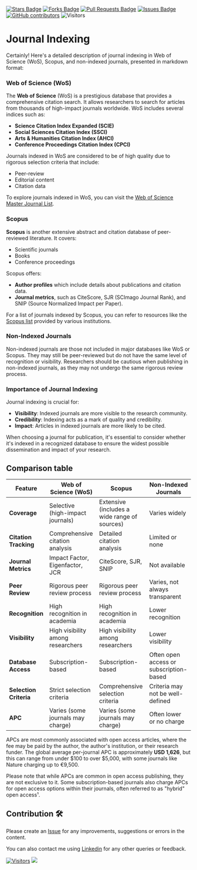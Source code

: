 <a href="https://github.com/drshahizan/research-design/stargazers"><img src="https://img.shields.io/github/stars/drshahizan/research-design" alt="Stars Badge"/></a>
<a href="https://github.com/drshahizan/research-design/network/members"><img src="https://img.shields.io/github/forks/drshahizan/research-design" alt="Forks Badge"/></a>
<a href="https://github.com/drshahizan/research-design/pulls"><img src="https://img.shields.io/github/issues-pr/drshahizan/research-design" alt="Pull Requests Badge"/></a>
<a href="https://github.com/drshahizan/research-design"><img src="https://img.shields.io/github/issues/drshahizan/research-design" alt="Issues Badge"/></a>
<a href="https://github.com/drshahizan/research-design/graphs/contributors"><img alt="GitHub contributors" src="https://img.shields.io/github/contributors/drshahizan/research-design?color=2b9348"></a>
![Visitors](https://api.visitorbadge.io/api/visitors?path=https%3A%2F%2Fgithub.com%2Fdrshahizan%2MCSD1043&labelColor=%23d9e3f0&countColor=%23697689&style=flat)

# Journal Indexing
Certainly! Here's a detailed description of journal indexing in Web of Science (WoS), Scopus, and non-indexed journals, presented in markdown format:

### Web of Science (WoS)
The **Web of Science** (WoS) is a prestigious database that provides a comprehensive citation search. It allows researchers to search for articles from thousands of high-impact journals worldwide. WoS includes several indices such as:
- **Science Citation Index Expanded (SCIE)**
- **Social Sciences Citation Index (SSCI)**
- **Arts & Humanities Citation Index (AHCI)**
- **Conference Proceedings Citation Index (CPCI)**

Journals indexed in WoS are considered to be of high quality due to rigorous selection criteria that include:
- Peer-review
- Editorial content
- Citation data

To explore journals indexed in WoS, you can visit the [Web of Science Master Journal List](^1^).

### Scopus
**Scopus** is another extensive abstract and citation database of peer-reviewed literature. It covers:
- Scientific journals
- Books
- Conference proceedings

Scopus offers:
- **Author profiles** which include details about publications and citation data.
- **Journal metrics**, such as CiteScore, SJR (SCImago Journal Rank), and SNIP (Source Normalized Impact per Paper).

For a list of journals indexed by Scopus, you can refer to resources like the [Scopus list](^2^) provided by various institutions.

### Non-Indexed Journals
Non-indexed journals are those not included in major databases like WoS or Scopus. They may still be peer-reviewed but do not have the same level of recognition or visibility. Researchers should be cautious when publishing in non-indexed journals, as they may not undergo the same rigorous review process.

### Importance of Journal Indexing
Journal indexing is crucial for:
- **Visibility**: Indexed journals are more visible to the research community.
- **Credibility**: Indexing acts as a mark of quality and credibility.
- **Impact**: Articles in indexed journals are more likely to be cited.

When choosing a journal for publication, it's essential to consider whether it's indexed in a recognized database to ensure the widest possible dissemination and impact of your research.

## Comparison table

| Feature | Web of Science (WoS) | Scopus | Non-Indexed Journals |
|---------|----------------------|--------|----------------------|
| **Coverage** | Selective (high-impact journals) | Extensive (includes a wide range of sources) | Varies widely |
| **Citation Tracking** | Comprehensive citation analysis | Detailed citation analysis | Limited or none |
| **Journal Metrics** | Impact Factor, Eigenfactor, JCR | CiteScore, SJR, SNIP | Not available |
| **Peer Review** | Rigorous peer review process | Rigorous peer review process | Varies, not always transparent |
| **Recognition** | High recognition in academia | High recognition in academia | Lower recognition |
| **Visibility** | High visibility among researchers | High visibility among researchers | Lower visibility |
| **Database Access** | Subscription-based | Subscription-based | Often open access or subscription-based |
| **Selection Criteria** | Strict selection criteria | Comprehensive selection criteria | Criteria may not be well-defined |
| **APC** | Varies (some journals may charge) | Varies (some journals may charge) | Often lower or no charge |

APCs are most commonly associated with open access articles, where the fee may be paid by the author, the author's institution, or their research funder. The global average per-journal APC is approximately **USD 1,626**, but this can range from under $100 to over $5,000, with some journals like Nature charging up to €9,500.

Please note that while APCs are common in open access publishing, they are not exclusive to it. Some subscription-based journals also charge APCs for open access options within their journals, often referred to as "hybrid" open access¹.

## Contribution 🛠️
Please create an [Issue](https://github.com/drshahizan/MCSD1043/issues) for any improvements, suggestions or errors in the content.

You can also contact me using [Linkedin](https://www.linkedin.com/in/drshahizan/) for any other queries or feedback.

[![Visitors](https://api.visitorbadge.io/api/visitors?path=https%3A%2F%2Fgithub.com%2Fdrshahizan&labelColor=%23697689&countColor=%23555555&style=plastic)](https://visitorbadge.io/status?path=https%3A%2F%2Fgithub.com%2Fdrshahizan)
![](https://hit.yhype.me/github/profile?user_id=81284918)
